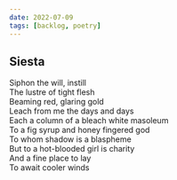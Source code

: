 ```yaml
---
date: 2022-07-09
tags: [backlog, poetry]
---
```


## Siesta
Siphon the will, instill\
The lustre of tight flesh\
Beaming red, glaring gold\
Leach from me the days and days\
Each a column of a bleach white masoleum\
To a fig syrup and honey fingered god\
To whom shadow is a blaspheme\
But to a hot-blooded girl is charity\
And a fine place to lay\
To await cooler winds